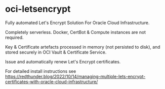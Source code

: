 # oci-letsencrypt
Fully automated Let's Encrypt Solution For Oracle Cloud Infrastructure.

Completely serverless. Docker, CertBot & Compute instances are not required.

Key & Certificate artefacts processed in memory (not persisted to disk), and stored securely in OCI Vault & Certificate Service.

Issue and automatically renew Let's Encrypt certificates. 

For detailed install instructions see https://redthunder.blog/2022/10/14/managing-multiple-lets-encrypt-certificates-with-oracle-cloud-infrastructure/
